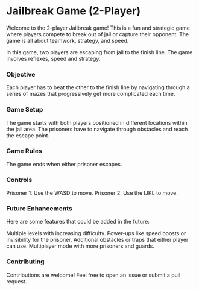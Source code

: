 # Jailbreak Game (2-Player)
Welcome to the 2-player Jailbreak game! This is a fun and strategic game where players compete to break out of jail or capture their opponent. The game is all about teamwork, strategy, and speed.

In this game, two players are escaping from jail to the finish line. The game involves reflexes, speed and strategy.

### Objective
Each player has to beat the other to the finish line by navigating through a series of mazes that progressively get more complicated each time.
### Game Setup
The game starts with both players positioned in different locations within the jail area.
The prisoners have to navigate through obstacles and reach the escape point.

### Game Rules
The game ends when either prisoner escapes.

### Controls
Prisoner 1: Use the WASD to move.
Prisoner 2: Use the IJKL to move.



### Future Enhancements
Here are some features that could be added in the future:

Multiple levels with increasing difficulty.
Power-ups like speed boosts or invisibility for the prisoner.
Additional obstacles or traps that either player can use.
Multiplayer mode with more prisoners and guards.

### Contributing
Contributions are welcome! Feel free to open an issue or submit a pull request.


